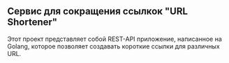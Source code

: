 ## Сервис для сокращения ссылкок "URL Shortener"
Этот проект представляет собой REST-API приложение, написанное на Golang, которое позволяет создавать короткие ссылки для различных URL.

